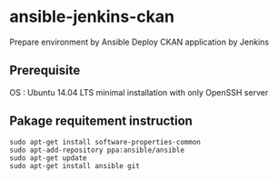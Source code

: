 # ansible-jenkins-ckan
Prepare environment by Ansible Deploy CKAN application by Jenkins

Prerequisite
---
OS : Ubuntu 14.04 LTS minimal installation with only OpenSSH server

Pakage requitement instruction
---
```
sudo apt-get install software-properties-common
sudo apt-add-repository ppa:ansible/ansible
sudo apt-get update
sudo apt-get install ansible git
```
